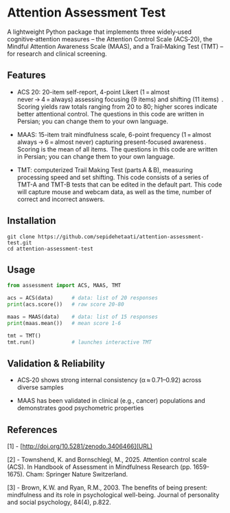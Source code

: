# Attention Assessment Test
A lightweight Python package that implements three widely‑used cognitive‑attention measures – the Attention Control Scale (ACS‑20), the Mindful Attention Awareness Scale (MAAS), and a Trail‑Making Test (TMT) – for research and clinical screening.

## Features

- ACS 20: 20-item self-report, 4-point Likert (1 = almost never → 4 = always) assessing focusing (9 items) and shifting (11 items)  . Scoring yields raw totals ranging from 20 to 80; higher scores indicate better attentional control. The questions in this code are written in Persian; you can change them to your own language. 
- MAAS: 15-item trait mindfulness scale, 6-point frequency (1 = almost always → 6 = almost never) capturing present-focused awareness . Scoring is the mean of all items.  The questions in this code are written in Persian; you can change them to your own language. 
 
- TMT: computerized Trail Making Test (parts A & B), measuring processing speed and set shifting. This code consists of a series of TMT-A and TMT-B tests that can be edited in the default part. This code will capture mouse and webcam data, as well as the time, number of correct and incorrect answers.

## Installation
```
git clone https://github.com/sepidehetaati/attention-assessment-test.git
cd attention-assessment-test
```
## Usage
```python
from assessment import ACS, MAAS, TMT

acs = ACS(data)      # data: list of 20 responses
print(acs.score())   # raw score 20‑80

maas = MAAS(data)    # data: list of 15 responses
print(maas.mean())   # mean score 1‑6

tmt = TMT()
tmt.run()            # launches interactive TMT
```
## Validation & Reliability
- ACS‑20 shows strong internal consistency (α ≈ 0.71–0.92) across diverse samples 

- MAAS has been validated in clinical (e.g., cancer) populations and demonstrates good psychometric properties

## References
[1] -  [http://doi.org/10.5281/zenodo.3406466](URL)

[2] - Townshend, K. and Bornschlegl, M., 2025. Attention control scale (ACS). In Handbook of Assessment in Mindfulness Research (pp. 1659-1675). Cham: Springer Nature Switzerland.

[3] - Brown, K.W. and Ryan, R.M., 2003. The benefits of being present: mindfulness and its role in psychological well-being. Journal of personality and social psychology, 84(4), p.822.
